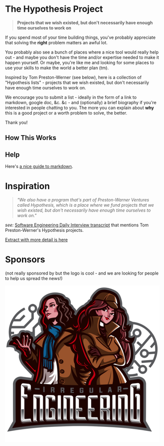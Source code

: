 # The Hypothesis Project

> **Projects that we wish existed, but don't necessarily have enough time ourselves to work on**

If you spend most of your time building things, you've probably appreciate that solving the **right** problem matters an awful lot.

You probably also see a bunch of places where a nice tool would really help out - and maybe you don't have the time and/or expertise needed to make it happen yourself. Or maybe, you're like me and looking for some places to use your skills to make the world a better plan (tm).

Inspired by Tom Preston-Werner (see below), here is a collection of "Hypothesis lists" - projects that we wish existed, but don't necessarily have enough time
ourselves to work on.

We encourage you to submit a list - ideally in the form of a link to markdown, google doc, &c. &c - and (optionally) a brief biography if you're interested in people chatting to you. The more you can explain about **why** this is a good project or a worth problem to solve, the better.

Thank you!

## How This Works

## Help

Here's [a nice guide to markdown](https://github.com/adam-p/markdown-here/wiki/Markdown-Cheatsheet).

# Inspiration

> _"We also have a program that's part of Preston-Warner Ventures called Hypothesis, which is a
> place where we fund projects that we wish existed, but don't necessarily have enough time
> ourselves to work on."_

_see:_
[Software Engineering Daily Interview transcript](https://softwareengineeringdaily.com/wp-content/uploads/2020/05/SED1075-Redwood.pdf) that mentions Tom Preston-Werner's Hypothesis projects.

[Extract with more detail is here](inspiration.md)

# Sponsors

(not really sponsored by but the logo is cool - and we are looking for people to help us spread the news!)

![Sherlock and Watson](assets/irregular_engineering.png "Sherlock and Watson")
